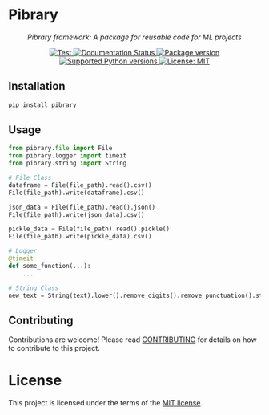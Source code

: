 # Pibrary

<p align="center">
    <em>Pibrary framework: A package for reusable code for ML projects</em>
</p>
<p align="center">
    <a href="https://github.com/connectwithprakash/pibrary/actions?query=workflow%3ATest+event%3Apush+branch%3Amain" target="_blank">
        <img src="https://github.com/connectwithprakash/pibrary/workflows/Test/badge.svg?event=push&branch=main" alt="Test">
    </a>
    <a href='https://pibrary.readthedocs.io/en/latest/?badge=latest'>
        <img src='https://readthedocs.org/projects/pibrary/badge/?version=latest' alt='Documentation Status' />
    </a>
    <a href="https://pypi.org/project/pibrary" target="_blank">
        <img src="https://img.shields.io/pypi/v/pibrary?color=%2334D058&label=pypi%20package" alt="Package version">
    </a>
    <a href="https://pypi.org/project/pibrary" target="_blank">
        <img src="https://img.shields.io/pypi/pyversions/pibrary.svg?color=%2334D058" alt="Supported Python versions">
    </a>
    <a href="https://opensource.org/licenses/MIT" target="_blank">
        <img src="https://img.shields.io/badge/License-MIT-yellow.svg" alt="License: MIT">
    </a>
</p>

## Installation

```bash
pip install pibrary
```

## Usage
```python
from pibrary.file import File
from pibrary.logger import timeit
from pibrary.string import String

# File Class
dataframe = File(file_path).read().csv()
File(file_path).write(dataframe).csv()

json_data = File(file_path).read().json()
File(file_path).write(json_data).csv()

pickle_data = File(file_path).read().pickle()
File(file_path).write(pickle_data).csv()

# Logger
@timeit
def some_function(...):
    ...

# String Class
new_text = String(text).lower().remove_digits().remove_punctuation().strip()
```

## Contributing
Contributions are welcome! Please read [CONTRIBUTING](CONTRIBUTING) for details on how to contribute to this project.


# License
This project is licensed under the terms of the [MIT license](LICENSE).
